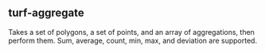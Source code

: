 ## turf-aggregate

Takes a set of polygons, a set of points, and an array of aggregations, then perform them. Sum, average, count, min, max, and deviation are supported.